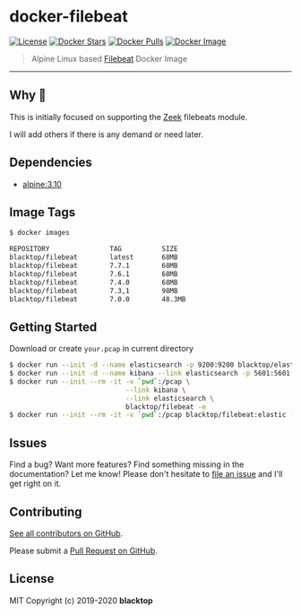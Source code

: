 # docker-filebeat

[![License](http://img.shields.io/:license-mit-blue.svg)](http://doge.mit-license.org) [![Docker Stars](https://img.shields.io/docker/stars/blacktop/filebeat.svg)](https://hub.docker.com/r/blacktop/filebeat/) [![Docker Pulls](https://img.shields.io/docker/pulls/blacktop/filebeat.svg)](https://hub.docker.com/r/blacktop/filebeat/) [![Docker Image](https://img.shields.io/badge/docker%20image-97.2MB-blue.svg)](https://hub.docker.com/r/blacktop/filebeat/)

> Alpine Linux based [Filebeat](https://github.com/elastic/beats/tree/master/filebeat) Docker Image

---

## Why 🤔

This is initially focused on supporting the [Zeek](https://github.com/elastic/beats/tree/master/x-pack/filebeat/module/zeek) filebeats module.

I will add others if there is any demand or need later.

## Dependencies

- [alpine:3.10](https://hub.docker.com/_/alpine/)

## Image Tags

```bash
$ docker images

REPOSITORY               TAG          SIZE
blacktop/filebeat        latest       68MB
blacktop/filebeat        7.7.1        68MB
blacktop/filebeat        7.6.1        68MB
blacktop/filebeat        7.4.0        68MB
blacktop/filebeat        7.3,1        98MB
blacktop/filebeat        7.0.0        48.3MB
```

## Getting Started

Download or create `your.pcap` in current directory

```bash
$ docker run --init -d --name elasticsearch -p 9200:9200 blacktop/elasticsearch
$ docker run --init -d --name kibana --link elasticsearch -p 5601:5601 blacktop/kibana
$ docker run --init --rm -it -v `pwd`:/pcap \
                             --link kibana \
                             --link elasticsearch \
                             blacktop/filebeat -e
$ docker run --init --rm -it -v `pwd`:/pcap blacktop/filebeat:elastic -r your.pcap local
```

## Issues

Find a bug? Want more features? Find something missing in the documentation? Let me know! Please don't hesitate to [file an issue](https://github.com/blacktop/docker-filebeat/issues/new) and I'll get right on it.

## Contributing

[See all contributors on GitHub](https://github.com/blacktop/docker-filebeat/graphs/contributors).

Please submit a [Pull Request on GitHub](https://help.github.com/articles/using-pull-requests/).

## License

MIT Copyright (c) 2019-2020 **blacktop**
